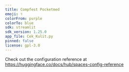 ```yaml
---
title: Compfest Pocketmed
emoji: ⚕️
colorFrom: purple
colorTo: blue
sdk: streamlit
sdk_version: 1.25.0
app_file: Cek_Kulit.py
pinned: false
license: gpl-3.0
---
```


Check out the configuration reference at https://huggingface.co/docs/hub/spaces-config-reference
